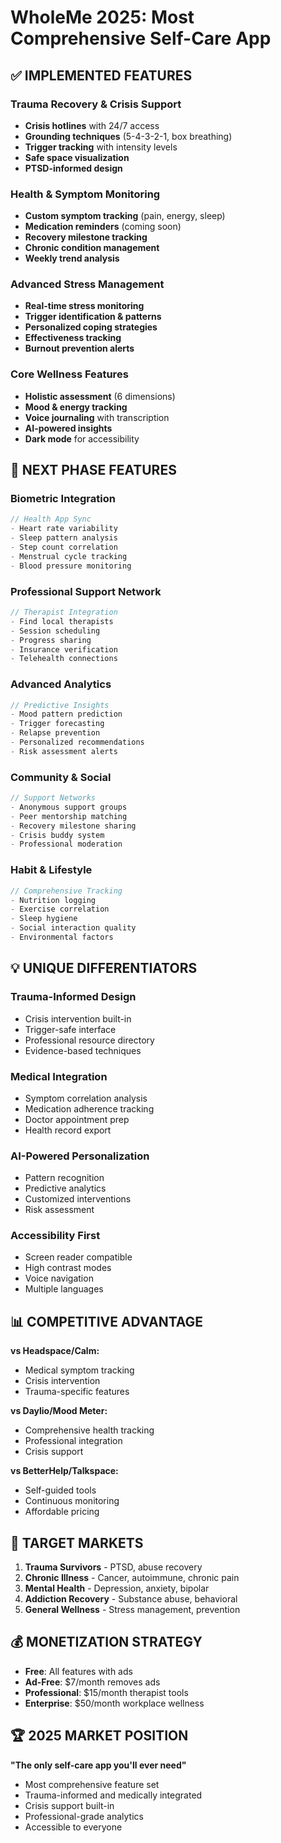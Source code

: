 # WholeMe 2025: Most Comprehensive Self-Care App

## ✅ IMPLEMENTED FEATURES

### **Trauma Recovery & Crisis Support**
- **Crisis hotlines** with 24/7 access
- **Grounding techniques** (5-4-3-2-1, box breathing)
- **Trigger tracking** with intensity levels
- **Safe space visualization**
- **PTSD-informed design**

### **Health & Symptom Monitoring**
- **Custom symptom tracking** (pain, energy, sleep)
- **Medication reminders** (coming soon)
- **Recovery milestone tracking**
- **Chronic condition management**
- **Weekly trend analysis**

### **Advanced Stress Management**
- **Real-time stress monitoring**
- **Trigger identification & patterns**
- **Personalized coping strategies**
- **Effectiveness tracking**
- **Burnout prevention alerts**

### **Core Wellness Features**
- **Holistic assessment** (6 dimensions)
- **Mood & energy tracking**
- **Voice journaling** with transcription
- **AI-powered insights**
- **Dark mode** for accessibility

## 🚀 NEXT PHASE FEATURES

### **Biometric Integration**
```typescript
// Health App Sync
- Heart rate variability
- Sleep pattern analysis
- Step count correlation
- Menstrual cycle tracking
- Blood pressure monitoring
```

### **Professional Support Network**
```typescript
// Therapist Integration
- Find local therapists
- Session scheduling
- Progress sharing
- Insurance verification
- Telehealth connections
```

### **Advanced Analytics**
```typescript
// Predictive Insights
- Mood pattern prediction
- Trigger forecasting
- Relapse prevention
- Personalized recommendations
- Risk assessment alerts
```

### **Community & Social**
```typescript
// Support Networks
- Anonymous support groups
- Peer mentorship matching
- Recovery milestone sharing
- Crisis buddy system
- Professional moderation
```

### **Habit & Lifestyle**
```typescript
// Comprehensive Tracking
- Nutrition logging
- Exercise correlation
- Sleep hygiene
- Social interaction quality
- Environmental factors
```

## 💡 UNIQUE DIFFERENTIATORS

### **Trauma-Informed Design**
- Crisis intervention built-in
- Trigger-safe interface
- Professional resource directory
- Evidence-based techniques

### **Medical Integration**
- Symptom correlation analysis
- Medication adherence tracking
- Doctor appointment prep
- Health record export

### **AI-Powered Personalization**
- Pattern recognition
- Predictive analytics
- Customized interventions
- Risk assessment

### **Accessibility First**
- Screen reader compatible
- High contrast modes
- Voice navigation
- Multiple languages

## 📊 COMPETITIVE ADVANTAGE

**vs Headspace/Calm:**
- Medical symptom tracking
- Crisis intervention
- Trauma-specific features

**vs Daylio/Mood Meter:**
- Comprehensive health tracking
- Professional integration
- Crisis support

**vs BetterHelp/Talkspace:**
- Self-guided tools
- Continuous monitoring
- Affordable pricing

## 🎯 TARGET MARKETS

1. **Trauma Survivors** - PTSD, abuse recovery
2. **Chronic Illness** - Cancer, autoimmune, chronic pain
3. **Mental Health** - Depression, anxiety, bipolar
4. **Addiction Recovery** - Substance abuse, behavioral
5. **General Wellness** - Stress management, prevention

## 💰 MONETIZATION STRATEGY

- **Free**: All features with ads
- **Ad-Free**: $7/month removes ads
- **Professional**: $15/month therapist tools
- **Enterprise**: $50/month workplace wellness

## 🏆 2025 MARKET POSITION

**"The only self-care app you'll ever need"**
- Most comprehensive feature set
- Trauma-informed and medically integrated
- Crisis support built-in
- Professional-grade analytics
- Accessible to everyone